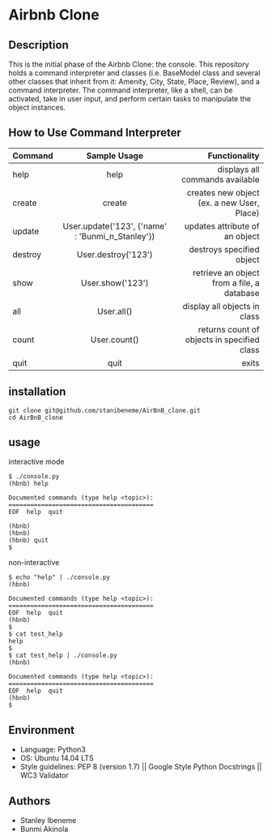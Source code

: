 # Airbnb Clone

## Description

This is the initial phase of the Airbnb Clone: the console. This repository holds a command interpreter and classes (i.e. BaseModel class and several other classes that inherit from it: Amenity, City, State, Place, Review), and a command interpreter. The command interpreter, like a shell, can be activated, take in user input, and perform certain tasks to manipulate the object instances.

## How to Use Command Interpreter

| Command | Sample Usage | Functionality |
|-------|:------------:|--------------:|
| help | help | displays all commands available|
| create |create <class> | creates new object (ex. a new User, Place)|
|update | User.update('123', {'name' : 'Bunmi_n_Stanley'}) | updates attribute of an object|
|destroy | User.destroy('123') | destroys specified object|
|show | User.show('123') | retrieve an object from a file, a database|
|all | User.all() | display all objects in class|
|count | User.count() | returns count of objects in specified class|
|quit | quit | exits|

## installation

```git
git clone git@github.com/stanibeneme/AirBnB_clone.git
cd AirBnB_clone
```

## usage

interactive mode

```terminal
$ ./console.py
(hbnb) help

Documented commands (type help <topic>):
========================================
EOF  help  quit

(hbnb)
(hbnb)
(hbnb) quit
$
```

non-interactive

```terminal
$ echo "help" | ./console.py
(hbnb)

Documented commands (type help <topic>):
========================================
EOF  help  quit
(hbnb)
$
$ cat test_help
help
$
$ cat test_help | ./console.py
(hbnb)

Documented commands (type help <topic>):
========================================
EOF  help  quit
(hbnb)
$
```

## Environment

* Language: Python3
* OS: Ubuntu 14.04 LTS
* Style guidelines: PEP 8 (version 1.7) || Google Style Python Docstrings || WC3 Validator

## Authors

* Stanley Ibeneme
* Bunmi Akinola
